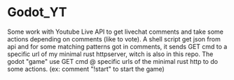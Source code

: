 # Godot_YT

Some work with Youtube Live API to get livechat comments and take some actions depending on comments (like to vote).
A shell script get json from api and for some matching patterns got in comments, it sends GET cmd to a specific url of my minimal rust httpserver, witch is also in this repo.
The godot "game" use GET cmd @ specific urls of the minimal rust http to do some actions. (ex: comment "!start" to start the game)
